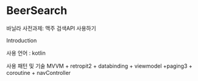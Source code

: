 # BeerSearch
바닐라 사전과제: 맥주 검색API 사용하기

Introduction

사용 언어 : kotlin

사용 패턴 및 기술
MVVM  + retropit2 + databinding + viewmodel +paging3 + coroutine + navController
